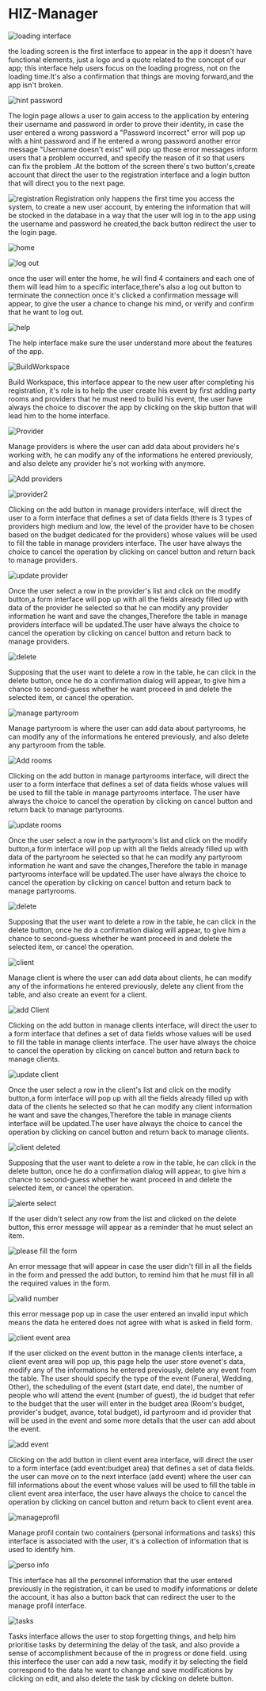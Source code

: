 # HIZ-Manager
![loading interface](https://user-images.githubusercontent.com/121359627/215298086-1ca49aa8-304f-48b1-87e7-576a4e8ad1b0.png)

the loading screen is the first interface to appear in the app it doesn't have functional elements, just a logo and a quote related to the concept of our app; this
interface help users focus on the loading progress, not on the loading time.It's also a confirmation that things are moving forward,and the app isn't broken.


![hint password](https://user-images.githubusercontent.com/121359627/215298180-1d296b38-38e3-4075-b583-c6cb865a7a5f.png)

The login page allows a user to gain access to the application by entering their username and password  in order to prove their identity, in case the user entered a wrong password a "Password incorrect" error will pop up with a hint password and if he entered a wrong password another error message "Username doesn't exist" will pop up those error messages inform users that a problem occurred, and specify the reason of it so that users can fix the problem .At the bottom of the screen there's two button's,create account that direct the user to the registration interface and a login button that will direct you to the next page. 

![registration](https://user-images.githubusercontent.com/121359627/215302128-4d818391-6bf8-431b-b79a-3c76e59d41a4.png)
Registration only happens the first time you access the system, to create a new user account, by entering the information that will be stocked in the database in a way that the user will log in to the app using the username and password he created,the back button redirect the user to the login page.

![home](https://user-images.githubusercontent.com/121359627/215303893-dace6a39-1d3e-4826-a815-1fb9a973b5c4.png)

![log out](https://user-images.githubusercontent.com/121359627/215303903-34dd690b-d56f-4750-9368-aa97df34b031.png)

once the user will enter the home, he will find 4 containers and each one of them will lead him to a specific interface,there's also a log out button to terminate the connection once it's clicked a confirmation message will appear, to give the user a chance to change his mind, or verify and confirm that he want to log out.

![help](https://user-images.githubusercontent.com/121359627/215303977-55a151a0-a49d-46a8-bb68-a32b88796f7a.png)

The help interface make sure the user understand more about the features of the app.

![BuildWorkspace](https://user-images.githubusercontent.com/121359627/215323036-93f16d34-1981-4bfb-955b-16cd6363a323.png)

Build Workspace, this interface appear to the new user after completing his registration, it's role is to help the user create his event by first adding party rooms and providers that he must need to build his event, the user have always the choice to discover the app by clicking on the skip button that will lead him to the home interface.

![Provider](https://user-images.githubusercontent.com/121359627/215324190-ea5cd960-5237-4c00-812d-54c609ef8f1f.png)

Manage providers is where the user can add data about providers he's working with, he can modify any of the informations he entered previously, and also delete any provider he's not working with anymore.

![Add providers](https://user-images.githubusercontent.com/121359627/215324167-58cbf65e-ac78-41e6-a0b5-994275c47a41.png)

![provider2](https://user-images.githubusercontent.com/121359627/215324199-f336ecfc-f474-4747-96a7-32313558e21d.png)

Clicking on the add button in manage providers interface, will direct the user to a form interface that defines a set of data fields (there is 3 types of providers high medium and low, the level of the provider have to be chosen based on the budget dedicated for the providers) whose values will be used to fill the table in manage providers interface. The user have always the choice to cancel the operation by clicking on cancel button and return back to manage providers. 

![update provider](https://user-images.githubusercontent.com/121359627/215324679-dc4d5579-4e81-44ca-afc3-4682c9cad22f.png)

Once the user select a row in the provider's list and click on the modify button,a form interface will pop up with all the fields already filled up with data of the provider he selected so that he can modify any provider information he want and save the changes,Therefore the table in manage providers interface will be updated.The user have always the choice to cancel the operation by clicking on cancel button and return back to manage providers. 

![delete](https://user-images.githubusercontent.com/121359627/215325312-66d9aae1-7273-4156-b76e-6fe4f2c60801.png)

Supposing that the user want to delete a row in the table, he can click in the delete button, once he do a confirmation dialog will appear, to give him a chance to  second-guess whether he want proceed in and delete the selected item, or cancel the operation.

![manage partyroom](https://user-images.githubusercontent.com/121359627/215326337-f6c5e90e-8c34-4895-9510-05beb76b5f16.png)

Manage partyroom is where the user can add data about partyrooms, he can modify any of the informations he entered previously, and also delete any partyroom from the table.

![Add rooms](https://user-images.githubusercontent.com/121359627/215328364-e03774a6-c367-4f69-87db-9783d3c1614f.png)

Clicking on the add button in manage partyrooms interface, will direct the user to a form interface that defines a set of data fields whose values will be used to fill the table in manage partyrooms interface. The user have always the choice to cancel the operation by clicking on cancel button and return back to manage partyrooms.

![update rooms](https://user-images.githubusercontent.com/121359627/215329126-c60a8cb0-9c87-41e3-b8c1-afb3912d829b.png)

Once the user select a row in the partyroom's list and click on the modify button,a form interface will pop up with all the fields already filled up with data of the partyroom he selected so that he can modify any partyroom information he want and save the changes,Therefore the table in manage partyrooms interface will be updated.The user have always the choice to cancel the operation by clicking on cancel button and return back to manage partyrooms. 

![delete](https://user-images.githubusercontent.com/121359627/215329313-9534ab73-8d97-4228-bd31-ece3d9009201.png)

Supposing that the user want to delete a row in the table, he can click in the delete button, once he do a confirmation dialog will appear, to give him a chance to  second-guess whether he want proceed in and delete the selected item, or cancel the operation.

![client](https://user-images.githubusercontent.com/121359627/215329794-1a5492ee-d4f7-45a5-8933-20872fa5a742.png)

Manage client is where the user can add data about clients, he can modify any of the informations he entered previously, delete any client from the table, and also
create an event for a client.

![add Client](https://user-images.githubusercontent.com/121359627/215329905-fd083068-31c5-4323-b035-c9b211c31ab0.png)

Clicking on the add button in manage clients interface, will direct the user to a form interface that defines a set of data fields whose values will be used to fill the table in manage clients interface. The user have always the choice to cancel the operation by clicking on cancel button and return back to manage clients.

![update client](https://user-images.githubusercontent.com/121359627/215329978-cbd3f31c-8c2b-48d7-9215-7673d233afd1.png)

Once the user select a row in the client's list and click on the modify button,a form interface will pop up with all the fields already filled up with data of the clients he selected so that he can modify any client information he want and save the changes,Therefore the table in manage clients interface will be updated.The user have always the choice to cancel the operation by clicking on cancel button and return back to manage clients.

![client deleted](https://user-images.githubusercontent.com/121359627/215330027-30e993d3-4978-40e0-b7b5-8e2f3dc0a41b.png)

Supposing that the user want to delete a row in the table, he can click in the delete button, once he do a confirmation dialog will appear, to give him a chance to  second-guess whether he want proceed in and delete the selected item, or cancel the operation.

![alerte select](https://user-images.githubusercontent.com/121359627/215330072-817bcb36-f7b5-4c54-b8fe-1dbf208c3bb5.png)

If the user didn't select any row from the list and clicked on the delete button, this error message will appear as a reminder that he must select an item.

![please fill the form](https://user-images.githubusercontent.com/121359627/215330289-f334d1f3-1fe4-4c13-bfb6-cb33ad85bb8b.png)

An error message that will appear in case the user didn't fill in all the fields in the form and pressed the add button, to remind him that he must fill in all the required values in the form.

![valid number](https://user-images.githubusercontent.com/121359627/215330594-25a2c756-c006-4c86-bf7a-2b8ac1548dfa.png)

this error message pop up in case the user entered an invalid input which means the data he entered does not agree with what is asked in field form. 

![client event area](https://user-images.githubusercontent.com/121359627/215333315-e2553c2b-ca07-4516-902c-8b7ca1a577b5.png)

If the user clicked on the event button in the manage clients interface, a client event area will pop up, this page help the user store evenet's data, modify any of the informations he entered previously, delete any event from the table. The user should specify the type of the event (Funeral, Wedding, Other), the scheduling of the event (start date, end date), the number of people who will attend the event (number of guest), the id budget that refer to the budget that the user will enter in the budget area (Room's budget, provider's budget, avance, total budget), id partyroom and id provider that will be used in the event and some more details that the user can add about the event.

![add event](https://user-images.githubusercontent.com/121359627/215334408-bbb1de12-c41c-4aa0-b9db-870f9541ad58.png)

Clicking on the add button in client event area interface, will direct the user to a form interface (add event:budget area) that defines a set of data fields. the user can move on to the next interface (add event) where the user can fill informations about the event whose values will be used to fill the table in client event area interface, the user have always the choice to cancel the operation by clicking on cancel button and return back to client event area.

![manageprofil](https://user-images.githubusercontent.com/121359627/215334889-b7b5413a-82a2-4d19-9afa-1aa8793a9489.png)

Manage profil contain two containers (personal informations and tasks) this interface is associated with the user, it's a collection of information that is used to identify him.

![perso info](https://user-images.githubusercontent.com/121359627/215335476-7b07958d-056e-4c86-8ce2-e734083bd4e6.png)

This interface has all the personnel information that the user entered previously in the registration, it can be used to modify informations or delete the account, it has also a button back that can redirect the user to the manage profil interface.

![tasks](https://user-images.githubusercontent.com/121359627/215335819-dfe8cbcb-2b56-4d29-a739-08640989b531.jpeg)

Tasks interface allows the user to stop forgetting things, and help him prioritise tasks by determining the delay of the task, and also provide a sense of accomplishment because of the in progress or done field. using this interfece the user can add a new task, modify it by selecting the field correspond to the data he want to change and save modifications by clicking on edit, and also delete the task by clicking on delete button.















